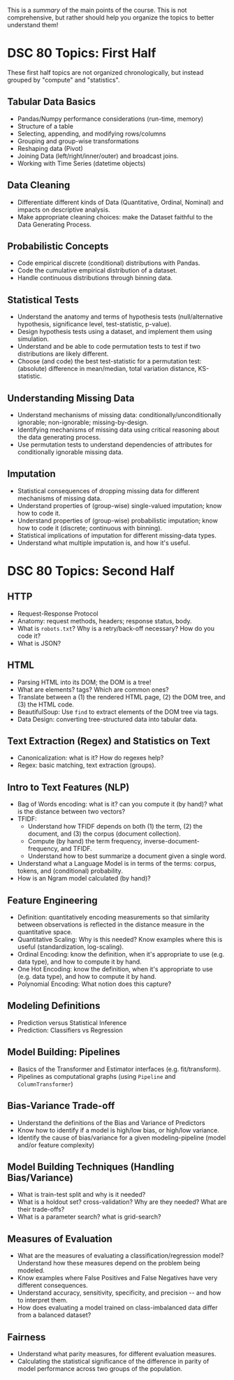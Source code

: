 
This is a *summary* of the main points of the course. This is not comprehensive, but rather should help you organize the topics to better understand them!


# DSC 80 Topics: First Half

These first half topics are not organized chronologically, but instead grouped by "compute" and "statistics".

## Tabular Data Basics

* Pandas/Numpy performance considerations (run-time, memory)
* Structure of a table
* Selecting, appending, and modifying rows/columns
* Grouping and group-wise transformations
* Reshaping data (Pivot)
* Joining Data (left/right/inner/outer) and broadcast joins.
* Working with Time Series (datetime objects)

## Data Cleaning

* Differentiate different kinds of Data (Quantitative, Ordinal, Nominal) and impacts on descriptive analysis.
* Make appropriate cleaning choices: make the Dataset faithful to the Data Generating Process.

## Probabilistic Concepts

* Code empirical discrete (conditional) distributions with Pandas.
* Code the cumulative empirical distribution of a dataset.
* Handle continuous distributions through binning data.

## Statistical Tests

* Understand the anatomy and terms of hypothesis tests (null/alternative hypothesis, significance level, test-statistic, p-value).
* Design hypothesis tests using a dataset, and implement them using simulation.
* Understand and be able to code permutation tests to test if two distributions are likely different.
* Choose (and code) the best test-statistic for a permutation test: (absolute) difference in mean/median, total variation distance, KS-statistic.

## Understanding Missing Data

* Understand mechanisms of missing data: conditionally/unconditionally ignorable; non-ignorable; missing-by-design.
* Identifying mechanisms of missing data using critical reasoning about the data generating process.
* Use permutation tests to understand dependencies of attributes for conditionally ignorable missing data.

## Imputation

* Statistical consequences of dropping missing data for different mechanisms of missing data.
* Understand properties of (group-wise) single-valued imputation; know how to code it.
* Understand properties of (group-wise) probabilistic imputation; know how to code it (discrete; continuous with binning).
* Statistical implications of imputation for different missing-data types.
* Understand what multiple imputation is, and how it's useful.

# DSC 80 Topics: Second Half


## HTTP

* Request-Response Protocol
* Anatomy: request methods, headers; response status, body.
* What is `robots.txt`? Why is a retry/back-off necessary? How do you code it?
* What is JSON?

## HTML

* Parsing HTML into its DOM; the DOM is a tree!
* What are elements? tags? Which are common ones?
* Translate between a (1) the rendered HTML page, (2) the DOM tree, and (3) the HTML code.
* BeautifulSoup: Use `find` to extract elements of the DOM tree via tags.
* Data Design: converting tree-structured data into tabular data.

## Text Extraction (Regex) and Statistics on Text

* Canonicalization: what is it? How do regexes help?
* Regex: basic matching, text extraction (groups).

## Intro to Text Features (NLP)

* Bag of Words encoding: what is it? can you compute it (by hand)? what is the distance between two vectors?
* TFIDF:
    - Understand how TFIDF depends on both (1) the term, (2) the document, and (3) the corpus (document collection).
    - Compute (by hand) the term frequency, inverse-document-frequency, and TFIDF.
    - Understand how to best summarize a document given a single word.
* Understand what a Language Model is in terms of the terms: corpus, tokens, and (conditional) probability.
* How is an Ngram model calculated (by hand)?

## Feature Engineering

* Definition: quantitatively encoding measurements so that similarity between observations is reflected in the distance measure in the quantitative space.
* Quantitative Scaling: Why is this needed? Know examples where this is useful (standardization, log-scaling).
* Ordinal Encoding: know the definition, when it's appropriate to use (e.g. data type), and how to compute it by hand.
* One Hot Encoding: know the definition, when it's appropriate to use (e.g. data type), and how to compute it by hand.
* Polynomial Encoding: What notion does this capture?

## Modeling Definitions

* Prediction versus Statistical Inference
* Prediction: Classifiers vs Regression

## Model Building: Pipelines

* Basics of the Transformer and Estimator interfaces (e.g. fit/transform).
* Pipelines as computational graphs (using `Pipeline` and `ColumnTransformer`)

## Bias-Variance Trade-off

* Understand the definitions of the Bias and Variance of Predictors
* Know how to identify if a model is high/low bias, or high/low variance.
* Identify the cause of bias/variance for a given modeling-pipeline (model and/or feature complexity)

## Model Building Techniques (Handling Bias/Variance)

* What is train-test split and why is it needed?
* What is a holdout set? cross-validation? Why are they needed? What are their trade-offs?
* What is a parameter search? what is grid-search?

## Measures of Evaluation

* What are the measures of evaluating a classification/regression model? Understand how these measures depend on the problem being modeled.
* Know examples where False Positives and False Negatives have very different consequences.
* Understand accuracy, sensitivity, specificity, and precision -- and how to interpret them.
* How does evaluating a model trained on class-imbalanced data differ from a balanced dataset?

## Fairness

* Understand what parity measures, for different evaluation measures.
* Calculating the statistical significance of the difference in parity of model performance across two groups of the population.
